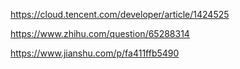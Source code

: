 https://cloud.tencent.com/developer/article/1424525  
  
https://www.zhihu.com/question/65288314  
  
https://www.jianshu.com/p/fa411ffb5490  
